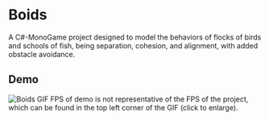 # Boids

A C#-MonoGame project designed to model the behaviors of flocks of birds and schools of fish, being separation, cohesion, and alignment, with added obstacle avoidance.

## Demo

![Boids GIF](https://github.com/bfrederick18/Boids/blob/main/Boids-2022-02-12-06-48-00-Trim24.gif "Boids GIF")
FPS of demo is not representative of the FPS of the project, which can be found in the top left corner of the GIF (click to enlarge).
